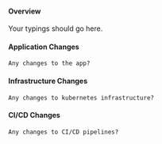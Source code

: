 #### Overview

Your typings should go here.

#### Application Changes

```
Any changes to the app?
```

#### Infrastructure Changes

```
Any changes to kubernetes infrastructure?
```

#### CI/CD Changes

```
Any changes to CI/CD pipelines?
```
